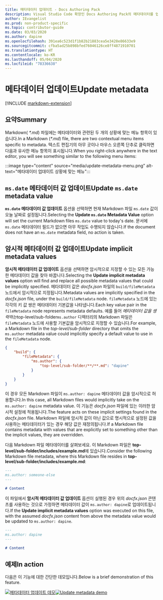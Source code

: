 ```yaml
---
title: 메타데이터 업데이트 - Docs Authoring Pack
description: Visual Studio Code 확장인 Docs Authoring Pack의 메타데이터를 업데이트하는 방법을 알아봅니다.
author: IEvangelist
ms.prod: non-product-specific
ms.topic: contributor-guide
ms.date: 03/03/2020
ms.author: dapine
ms.openlocfilehash: 391ea6c523d1f1b82b21883cea5e3428e86633e9
ms.sourcegitcommit: cfba5ad25b898bfed76046126ce8ff4871910701
ms.translationtype: HT
ms.contentlocale: ko-KR
ms.lasthandoff: 05/04/2020
ms.locfileid: "78336638"
---
```

# <a name="update-metadata"></a><span data-ttu-id="17b87-103">메타데이터 업데이트</span><span class="sxs-lookup"><span data-stu-id="17b87-103">Update metadata</span></span>

[!INCLUDE [markdown-extension](includes/markdown-extension.md)]

## <a name="summary"></a><span data-ttu-id="17b87-104">요약</span><span class="sxs-lookup"><span data-stu-id="17b87-104">Summary</span></span>

<span data-ttu-id="17b87-105">Markdown( *\*.md*) 파일에는 메타데이터와 관련된 두 개의 상황에 맞는 메뉴 항목이 있습니다.</span><span class="sxs-lookup"><span data-stu-id="17b87-105">In a Markdown (*\*.md*) file, there are two contextual menu items specific to metadata.</span></span> <span data-ttu-id="17b87-106">텍스트 편집기의 아무 곳이나 마우스 오른쪽 단추로 클릭하면 다음과 유사한 메뉴 항목이 표시됩니다.</span><span class="sxs-lookup"><span data-stu-id="17b87-106">When you right-click anywhere in the text editor, you will see something similar to the following menu items:</span></span>

:::image type="content" source="media/update-metadata-menu.png" alt-text="메타데이터 업데이트 상황에 맞는 메뉴":::

## <a name="update-msdate-metadata-value"></a><span data-ttu-id="17b87-108">`ms.date` 메타데이터 값 업데이트</span><span class="sxs-lookup"><span data-stu-id="17b87-108">Update `ms.date` metadata value</span></span>

<span data-ttu-id="17b87-109">**`ms.date` 메타데이터 값 업데이트** 옵션을 선택하면 현재 Markdown 파일 `ms.date` 값이 오늘 날짜로 설정됩니다.</span><span class="sxs-lookup"><span data-stu-id="17b87-109">Selecting the **Update `ms.date` Metadata Value** option will set the current Markdown files `ms.date` value to today's date.</span></span> <span data-ttu-id="17b87-110">문서에 `ms.date` 메타데이터 필드가 없으면 아무 작업도 수행되지 않습니다.</span><span class="sxs-lookup"><span data-stu-id="17b87-110">If the document does not have an `ms.date` metadata field, no action is taken.</span></span>

## <a name="update-implicit-metadata-values"></a><span data-ttu-id="17b87-111">암시적 메타데이터 값 업데이트</span><span class="sxs-lookup"><span data-stu-id="17b87-111">Update implicit metadata values</span></span>

<span data-ttu-id="17b87-112">**암시적 메타데이터 값 업데이트** 옵션을 선택하면 암시적으로 지정할 수 있는 모든 가능한 메타데이터 값을 찾아 바꿉니다.</span><span class="sxs-lookup"><span data-stu-id="17b87-112">Selecting the **Update implicit metadata values** option will find and replace all possible metadata values that could be implicitly specified.</span></span> <span data-ttu-id="17b87-113">메타데이터 값은 *docfx.json* 파일의 `build/fileMetadata` 노드에서 암시적으로 지정됩니다.</span><span class="sxs-lookup"><span data-stu-id="17b87-113">Metadata values are implicitly specified in the *docfx.json* file, under the `build/fileMetadata` node.</span></span> <span data-ttu-id="17b87-114">`fileMetadata` 노드에 있는 각각의 키 값 쌍은 메타데이터 기본값을 나타냅니다.</span><span class="sxs-lookup"><span data-stu-id="17b87-114">Each key value pair in the `fileMetadata` node represents metadata defaults.</span></span> <span data-ttu-id="17b87-115">예를 들어 *메타데이터 값을 생략하는*top-level/sub-folder`ms.author` 디렉터리의 Markdown 파일은 `fileMetadata` 노드에 사용할 기본값을 암시적으로 지정할 수 있습니다.</span><span class="sxs-lookup"><span data-stu-id="17b87-115">For example, a Markdown file in the *top-level/sub-folder* directory that omits the `ms.author` metadata value could implicitly specify a default value to use in the `fileMetadata` node.</span></span>

```json
{
    "build": {
        "fileMetadata": {
            "ms.author": {
                "top-level/sub-folder/**/**.md": "dapine"
            }
        }
    }
}
```

<span data-ttu-id="17b87-116">이 경우 모든 Markdown 파일이 `ms.author: dapine` 메타데이터 값을 암시적으로 허용합니다.</span><span class="sxs-lookup"><span data-stu-id="17b87-116">In this case, all Markdown files would implicitly take on the `ms.author: dapine` metadata value.</span></span> <span data-ttu-id="17b87-117">이 기능은 *docfx.json* 파일에 있는 이러한 암시적 설정에 적용됩니다.</span><span class="sxs-lookup"><span data-stu-id="17b87-117">The feature acts on these implicit settings found in the *docfx.json* file.</span></span> <span data-ttu-id="17b87-118">Markdown 파일에 암시적 값이 아닌 값으로 명시적으로 설정된 값을 사용하는 메타데이터가 있는 경우 해당 값은 재정의됩니다.</span><span class="sxs-lookup"><span data-stu-id="17b87-118">If a Markdown file contains metadata with values that are explicitly set to something other than the implicit values, they are overridden.</span></span>

<span data-ttu-id="17b87-119">다음 Markdown 파일 메타데이터를 살펴보세요. 이 Markdown 파일은 **top-level/sub-folder/includes/example.md**에 있습니다.</span><span class="sxs-lookup"><span data-stu-id="17b87-119">Consider the following Markdown file metadata, where this Markdown file resides in **top-level/sub-folder/includes/example.md**:</span></span>

```markdown
---
ms.author: someone-else
---

# Content
```

<span data-ttu-id="17b87-120">이 파일에서 **암시적 메타데이터 값 업데이트** 옵션이 실행된 경우 위의 *docfx.json* 콘텐츠를 사용하는 것으로 가정하면 메타데이터 값이 `ms.author: dapine`로 업데이트됩니다.</span><span class="sxs-lookup"><span data-stu-id="17b87-120">If the **Update implicit metadata values** option was executed on this file, with the assumed *docfx.json* content from above the metadata value would be updated to `ms.author: dapine`.</span></span>

```markdown
---
ms.author: dapine
---

# Content
```

## <a name="in-action"></a><span data-ttu-id="17b87-121">예제</span><span class="sxs-lookup"><span data-stu-id="17b87-121">In action</span></span>

<span data-ttu-id="17b87-122">다음은 이 기능에 대한 간단한 데모입니다.</span><span class="sxs-lookup"><span data-stu-id="17b87-122">Below is a brief demonstration of this feature.</span></span>

<span data-ttu-id="17b87-123">[![메타데이터 업데이트 데모](media/update-metadata.gif)](media/update-metadata.gif#lightbox)</span><span class="sxs-lookup"><span data-stu-id="17b87-123">[![Update metadata demo](media/update-metadata.gif)](media/update-metadata.gif#lightbox)</span></span>
